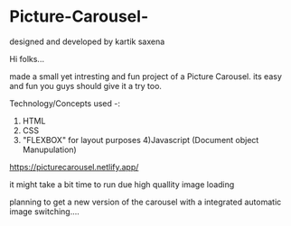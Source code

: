 # Picture-Carousel-
designed and developed by kartik saxena

Hi folks...

made a small yet intresting and fun project of a Picture Carousel.
its easy and fun you guys should give it a try too.

Technology/Concepts used -:
1) HTML
2) CSS
3) "FLEXBOX" for layout purposes
4)Javascript (Document object Manupulation)



https://picturecarousel.netlify.app/



it might take a bit time to run due high quallity image loading



planning to get a new version of the carousel with a integrated automatic image switching.... 
